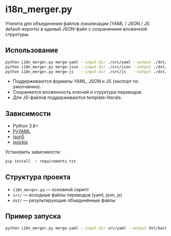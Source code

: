 # i18n_merger.py

Утилита для объединения файлов локализации (YAML / JSON / JS default-exports) в единый JSON-файл с сохранением вложенной структуры.

## Использование

```sh
python i18n_merger.py merge-yaml --input-dir ./src/yaml --output ./dst/backend.json
python i18n_merger.py merge-json --input-dir ./src/json --output ./dst/translations.json
python i18n_merger.py merge-js   --input-dir ./src/js   --output ./dst/frontend.json
```

- Поддерживаются форматы YAML, JSON и JS (экспорт по умолчанию).
- Сохраняется вложенность ключей и структура переводов.
- Для JS-файлов поддерживаются template-literals.

## Зависимости

- Python 3.8+
- [PyYAML](https://pypi.org/project/PyYAML/)
- [json5](https://pypi.org/project/json5/)
- [quickjs](https://pypi.org/project/quickjs/)

Установить зависимости:

```sh
pip install -r requirements.txt
```

## Структура проекта

- `i18n_merger.py` — основной скрипт
- `src/` — исходные файлы переводов (yaml, json, js)
- `dst/` — результирующие объединённые файлы

## Пример запуска

```sh
python i18n_merger.py merge-yaml --input-dir src/yaml --output dst/backend.json
```